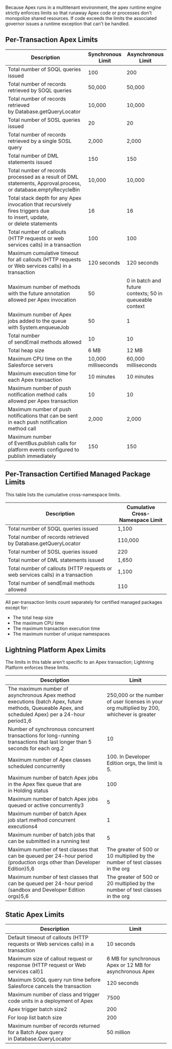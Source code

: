 Because Apex runs in a multitenant environment, the apex runtime engine strictly enforces limits so that runaway Apex code or processes don't monopolize shared resources. If code exceeds the limits the associated governor issues a runtime exception that can't be handled. 

## Per-Transaction Apex Limits

| Description                                                                                                            | Synchronous Limit   | Asynchronous Limit                                      |
| ---------------------------------------------------------------------------------------------------------------------- | ------------------- | ------------------------------------------------------- |
| Total number of SOQL queries issued                                                                                   | 100                 | 200                                                     |
| Total number of records retrieved by SOQL queries                                                                      | 50,000              | 50,000                                                  |
| Total number of records retrieved by Database.getQueryLocator                                                          | 10,000              | 10,000                                                  |
| Total number of SOSL queries issued                                                                                    | 20                  | 20                                                      |
| Total number of records retrieved by a single SOSL query                                                               | 2,000               | 2,000                                                   |
| Total number of DML statements issued                                                                                 | 150                 | 150                                                     |
| Total number of records processed as a result of DML statements, Approval.process, or database.emptyRecycleBin         | 10,000              | 10,000                                                  |
| Total stack depth for any Apex invocation that recursively fires triggers due to insert, update, or delete statements | 16                  | 16                                                      |
| Total number of callouts (HTTP requests or web services calls) in a transaction                                        | 100                 | 100                                                     |
| Maximum cumulative timeout for all callouts (HTTP requests or Web services calls) in a transaction                     | 120 seconds         | 120 seconds                                             |
| Maximum number of methods with the future annotation allowed per Apex invocation                                       | 50                  | 0 in batch and future contexts; 50 in queueable context |
| Maximum number of Apex jobs added to the queue with System.enqueueJob                                                  | 50                  | 1                                                       |
| Total number of sendEmail methods allowed                                                                              | 10                  | 10                                                      |
| Total heap size                                                                                                       | 6 MB                | 12 MB                                                   |
| Maximum CPU time on the Salesforce servers                                                                            | 10,000 milliseconds | 60,000 milliseconds                                     |
| Maximum execution time for each Apex transaction                                                                       | 10 minutes          | 10 minutes                                              |
| Maximum number of push notification method calls allowed per Apex transaction                                          | 10                  | 10                                                      |
| Maximum number of push notifications that can be sent in each push notification method call                            | 2,000               | 2,000                                                   |
| Maximum number of EventBus.publish calls for platform events configured to publish immediately                         | 150                 | 150                                                     |

## Per-Transaction Certified Managed Package Limits

This table lists the cumulative cross-namespace limits.

|Description|Cumulative Cross-Namespace Limit|
|---|---|
|Total number of SOQL queries issued|1,100|
|Total number of records retrieved by Database.getQueryLocator|110,000|
|Total number of SOSL queries issued|220|
|Total number of DML statements issued|1,650|
|Total number of callouts (HTTP requests or web services calls) in a transaction|1,100|
|Total number of sendEmail methods allowed|110|

All per-transaction limits count separately for certified managed packages except for:

- The total heap size
- The maximum CPU time
- The maximum transaction execution time
- The maximum number of unique namespaces

## Lightning Platform Apex Limits

The limits in this table aren't specific to an Apex transaction; Lightning Platform enforces these limits.

| Description                                                                                                                                        | Limit                                                                                      |
| -------------------------------------------------------------------------------------------------------------------------------------------------- | ------------------------------------------------------------------------------------------ |
| The maximum number of asynchronous Apex method executions (batch Apex, future methods, Queueable Apex, and scheduled Apex) per a 24-hour period1,6 | 250,000 or the number of user licenses in your org multiplied by 200, whichever is greater |
| Number of synchronous concurrent transactions for long-running transactions that last longer than 5 seconds for each org.2                         | 10                                                                                         |
| Maximum number of Apex classes scheduled concurrently                                                                                              | 100. In Developer Edition orgs, the limit is 5.                                            |
| Maximum number of batch Apex jobs in the Apex flex queue that are in Holding status                                                                | 100                                                                                        |
| Maximum number of batch Apex jobs queued or active concurrently3                                                                                   | 5                                                                                          |
| Maximum number of batch Apex job start method concurrent executions4                                                                               | 1                                                                                          |
| Maximum number of batch jobs that can be submitted in a running test                                                                               | 5                                                                                          |
| Maximum number of test classes that can be queued per 24-hour period (production orgs other than Developer Edition)5,6                             | The greater of 500 or 10 multiplied by the number of test classes in the org               |
| Maximum number of test classes that can be queued per 24-hour period (sandbox and Developer Edition orgs)5,6                                       | The greater of 500 or 20 multiplied by the number of test classes in the org               |

## Static Apex Limits

|Description|Limit|
|---|---|
|Default timeout of callouts (HTTP requests or Web services calls) in a transaction|10 seconds|
|Maximum size of callout request or response (HTTP request or Web services call)1|6 MB for synchronous Apex or 12 MB for asynchronous Apex|
|Maximum SOQL query run time before Salesforce cancels the transaction|120 seconds|
|Maximum number of class and trigger code units in a deployment of Apex|7500|
|Apex trigger batch size2|200|
|For loop list batch size|200|
|Maximum number of records returned for a Batch Apex query in Database.QueryLocator|50 million|